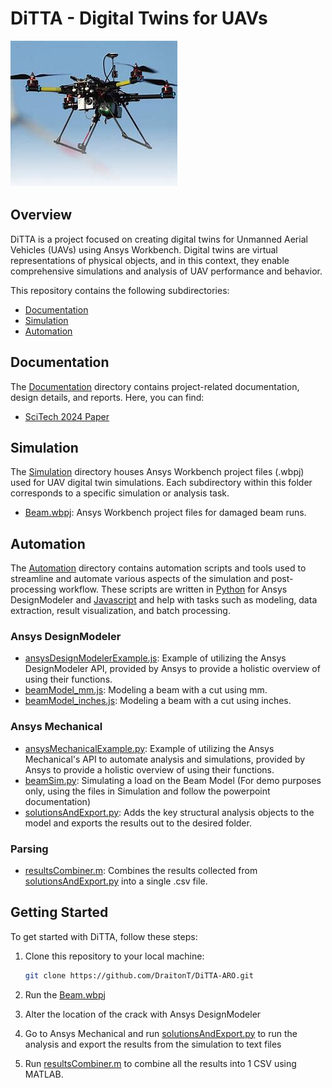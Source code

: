 # DiTTA - Digital Twins for UAVs

![UAV Image](/data/uavDrone.jpg)

## Overview

DiTTA is a project focused on creating digital twins for Unmanned Aerial Vehicles (UAVs) using Ansys Workbench. Digital twins are virtual representations of physical objects, and in this context, they enable comprehensive simulations and analysis of UAV performance and behavior.

This repository contains the following subdirectories:

- [Documentation](#documentation)
- [Simulation](#simulation)
- [Automation](#automation)

## Documentation

The [Documentation](Documentation/) directory contains project-related documentation, design details, and reports. Here, you can find:

- [SciTech 2024 Paper](https://livecsupomona-my.sharepoint.com/personal/zsotoudeh_cpp_edu/_layouts/15/onedrive.aspx?FolderCTID=0x01200025FDA34211638947843A3910CE2D5718&id=%2Fpersonal%2Fzsotoudeh%5Fcpp%5Fedu%2FDocuments%2FARO%2DCS%2DDitta%20Project%20%28Digital%20Twin%29%2F2023%2D2024%2Fto%2Dstart%2FScitech2024%2DDiTTA%2Epdf&parent=%2Fpersonal%2Fzsotoudeh%5Fcpp%5Fedu%2FDocuments%2FARO%2DCS%2DDitta%20Project%20%28Digital%20Twin%29%2F2023%2D2024%2Fto%2Dstart)

## Simulation

The [Simulation](https://github.com/DraitonT/DiTTA-ARO/tree/master/Simulation) directory houses Ansys Workbench project files (.wbpj) used for UAV digital twin simulations. Each subdirectory within this folder corresponds to a specific simulation or analysis task.
- [Beam.wbpj](https://github.com/DraitonT/DiTTA-ARO/blob/master/Simulation/Beam.wbpj): Ansys Workbench project files for damaged beam runs.

## Automation

The [Automation](https://github.com/DraitonT/DiTTA-ARO/tree/master/Automation) directory contains automation scripts and tools used to streamline and automate various aspects of the simulation and post-processing workflow. These scripts are written in [Python](https://www.python.org/) for Ansys DesignModeler and [Javascript](https://www.w3schools.com/Js/) and help with tasks such as modeling, data extraction, result visualization, and batch processing.

### Ansys DesignModeler
- [ansysDesignModelerExample.js](https://github.com/DraitonT/DiTTA-ARO/blob/master/Automation/DesignModeler/ansysDesignModelerExample.js): Example of utilizing the Ansys DesignModeler API, provided by Ansys to provide a holistic overview of using their functions. 
- [beamModel_mm.js](https://github.com/DraitonT/DiTTA-ARO/blob/master/Automation/DesignModeler/beamModel_mm.js): Modeling a beam with a cut using mm.
- [beamModel_inches.js](https://github.com/DraitonT/DiTTA-ARO/blob/master/Automation/DesignModeler/beamModel_mm.js): Modeling a beam with a cut using inches.


### Ansys Mechanical
- [ansysMechanicalExample.py](https://github.com/DraitonT/DiTTA-ARO/blob/master/Automation/Mechanical/ansysMechanicalExample.py): Example of utilizing the Ansys Mechanical's API to automate analysis and simulations, provided by Ansys to provide a holistic overview of using their functions.
- [beamSim.py](https://github.com/DraitonT/DiTTA-ARO/blob/master/Automation/Mechanical/beamSim.py): Simulating a load on the Beam Model (For demo purposes only, using the files in Simulation and follow the powerpoint documentation)
- [solutionsAndExport.py](https://github.com/DraitonT/DiTTA-ARO/blob/master/Automation/Mechanical/solutionsAndExport.py): Adds the key structural analysis objects to the model and exports the results out to the desired folder.

### Parsing
- [resultsCombiner.m](https://github.com/DraitonT/DiTTA-ARO/blob/master/Automation/Parsing/resultsCombiner.m): Combines the results collected from [solutionsAndExport.py](https://github.com/DraitonT/DiTTA-ARO/blob/master/Automation/Mechanical/solutionsAndExport.py) into a single .csv file.

## Getting Started

To get started with DiTTA, follow these steps:

1. Clone this repository to your local machine:

   ```bash
   git clone https://github.com/DraitonT/DiTTA-ARO.git
2. Run the [Beam.wbpj](https://github.com/DraitonT/DiTTA-ARO/blob/master/Simulation/Beam.wbpj)
3. Alter the location of the crack with Ansys DesignModeler
4. Go to Ansys Mechanical and run [solutionsAndExport.py](https://github.com/DraitonT/DiTTA-ARO/blob/master/Automation/Mechanical/solutionsAndExport.py) to run the analysis and export the results from the simulation to text files
5. Run [resultsCombiner.m](https://github.com/DraitonT/DiTTA-ARO/blob/master/Automation/Parsing/resultsCombiner.m) to combine all the results into 1 CSV using MATLAB.
